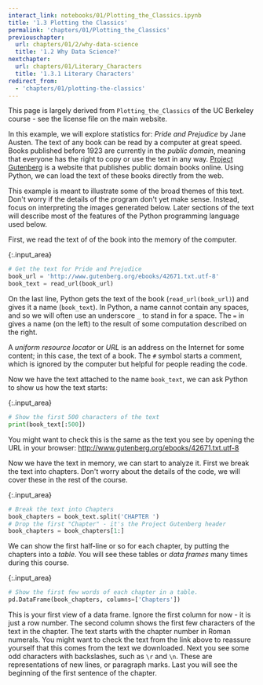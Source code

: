```yaml
---
interact_link: notebooks/01/Plotting_the_Classics.ipynb
title: '1.3 Plotting the Classics'
permalink: 'chapters/01/Plotting_the_Classics'
previouschapter:
  url: chapters/01/2/why-data-science
  title: '1.2 Why Data Science?'
nextchapter:
  url: chapters/01/Literary_Characters
  title: '1.3.1 Literary Characters'
redirect_from:
  - 'chapters/01/plotting-the-classics'
---
```


This page is largely derived from `Plotting_the_Classics` of the UC Berkeley
course \- see the license file on the main website.

In this example, we will explore statistics for: *Pride and Prejudice*
by Jane Austen.  The text of any book can be read by a computer at great
speed.  Books published before 1923 are currently in the *public domain*,
meaning that everyone has the right to copy or use the text in any way.
[Project Gutenberg](http://www.gutenberg.org/) is a website that publishes
public domain books online. Using Python, we can load the text of these books
directly from the web.

This example is meant to illustrate some of the broad themes of this text.
Don't worry if the details of the program don't yet make sense. Instead, focus
on interpreting the images generated below. Later sections of the text will
describe most of the features of the Python programming language used below.

First, we read the text of of the book into the memory of the computer.



{:.input_area}
```python
# Get the text for Pride and Prejudice
book_url = 'http://www.gutenberg.org/ebooks/42671.txt.utf-8'
book_text = read_url(book_url)
```


On the last line, Python gets the text of the book (`read_url(book_url)`) and
gives it a name (`book_text`). In Python, a name cannot contain any spaces,
and so we will often use an underscore `_` to stand in for a space. The `=` in
gives a name (on the left) to the result of some computation
described on the right.

A *uniform resource locator* or *URL* is an address on the Internet for some
content; in this case, the text of a book. The `#` symbol starts a comment,
which is ignored by the computer but helpful for people reading the code.

Now we have the text attached to the name `book_text`, we can ask Python to
show us how the text starts:



{:.input_area}
```python
# Show the first 500 characters of the text
print(book_text[:500])
```


You might want to check this is the same as the text you see by opening the
URL in your browser: <http://www.gutenberg.org/ebooks/42671.txt.utf-8>

Now we have the text in memory, we can start to analyze it.  First we break
the text into chapters.  Don't worry about the details of the code, we will
cover these in the rest of the course.



{:.input_area}
```python
# Break the text into Chapters
book_chapters = book_text.split('CHAPTER ')
# Drop the first "Chapter" - it's the Project Gutenberg header
book_chapters = book_chapters[1:]
```


We can show the first half-line or so for each chapter, by putting the
chapters into a *table*.  You will see these tables or *data frames* many
times during this course.



{:.input_area}
```python
# Show the first few words of each chapter in a table.
pd.DataFrame(book_chapters, columns=['Chapters'])
```


This is your first view of a data frame.  Ignore the first column for now - it
is just a row number.  The second column shows the first few characters of the
text in the chapter.   The text starts with the chapter number in Roman
numerals.  You might want to check the text from the link above to reassure
yourself that this comes from the text we downloaded.  Next you see some odd
characters with backslashes, such as `\r` and `\n`.  These are representations
of new lines, or paragraph marks.  Last you will see the beginning of the
first sentence of the chapter.
